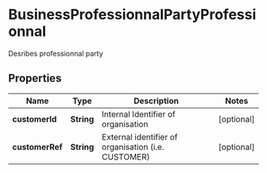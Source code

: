 

# BusinessProfessionnalPartyProfessionnal

Desribes professionnal party
## Properties

Name | Type | Description | Notes
------------ | ------------- | ------------- | -------------
**customerId** | **String** | Internal Identifier of organisation |  [optional]
**customerRef** | **String** | External identifier of organisation (i.e. CUSTOMER) |  [optional]



